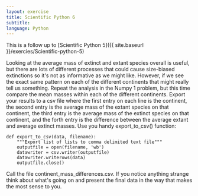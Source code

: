 ```yaml
---
layout: exercise
title: Scientific Python 6
subtitle:
language: Python
---
```


This is a follow up to [Scientific Python 5]({{ site.baseurl }}/exercies/Scientific-python-5)

Looking at the average mass of extinct and extant species overall is
useful, but there are lots of different processes that could cause
size-biased extinctions so it's not as informative as we might like.
However, if we see the exact same pattern on each of the different
continents that might really tell us something. Repeat the analysis in
the Numpy 1 problem, but this time compare the mean masses within each
of the different continents. Export your results to a csv file where the
first entry on each line is the continent, the second entry is the
average mass of the extant species on that continent, the third entry is
the average mass of the extinct species on that continent, and the forth
entry is the difference between the average extant and average extinct
masses. Use you handy export\_to\_csv() function:

```
def export_to_csv(data, filename):
    """Export list of lists to comma delimited text file"""
    outputfile = open(filename, 'wb')
    datawriter = csv.writer(outputfile)
    datawriter.writerows(data)
    outputfile.close()
```

Call the file continent\_mass\_differences.csv. If you notice anything
strange think about what's going on and present the final data in the
way that makes the most sense to you.

